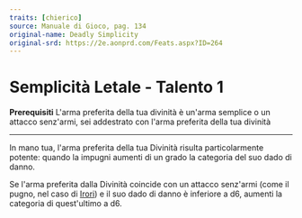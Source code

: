 ```yaml
---
traits: [chierico]
source: Manuale di Gioco, pag. 134
original-name: Deadly Simplicity
original-srd: https://2e.aonprd.com/Feats.aspx?ID=264
---
```


# Semplicità Letale - Talento 1

**Prerequisiti** L'arma preferita della tua divinità è un'arma semplice o un
attacco senz'armi, sei addestrato con l'arma preferita della tua divinità

---

In mano tua, l'arma preferita della tua Divinità risulta particolarmente
potente: quando la impugni aumenti di un grado la categoria del suo dado di
danno.

Se l'arma preferita dalla Divinità coincide con un attacco senz'armi (come il
pugno, nel caso di [Irori](/divinita/irori)) e il suo dado di danno è inferiore
a d6, aumenti la categoria di quest'ultimo a d6.
